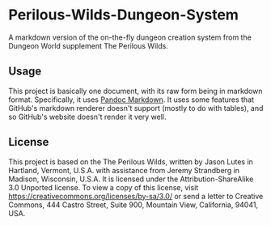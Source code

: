# Perilous-Wilds-Dungeon-System
A markdown version of the on-the-fly dungeon creation system from the Dungeon World supplement The Perilous Wilds.

## Usage
This project is basically one document, with its raw form being in markdown format. Specifically, it uses [Pandoc Markdown](http://pandoc.org/MANUAL.html#pandocs-markdown). It uses some features that GitHub's markdown renderer doesn't support (mostly to do with tables), and so GitHub's website doesn't render it very well.


## License
This project is based on the The Perilous Wilds, written by Jason Lutes in Hartland, Vermont, U.S.A. with assistance from Jeremy Strandberg in Madison, Wisconsin, U.S.A. It is licensed under the Attribution-ShareAlike 3.0 Unported license. To view a copy of this license, visit <https://creativecommons.org/licenses/by-sa/3.0/> or send a letter to Creative Commons, 444 Castro Street, Suite 900, Mountain View, California, 94041, USA.
